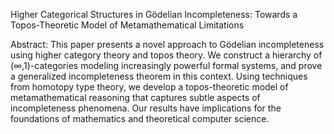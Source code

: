 Higher Categorical Structures in Gödelian Incompleteness: Towards a Topos-Theoretic Model of Metamathematical Limitations

Abstract: This paper presents a novel approach to Gödelian incompleteness using higher category theory and topos theory. We construct a hierarchy of (∞,1)-categories modeling increasingly powerful formal systems, and prove a generalized incompleteness theorem in this context. Using techniques from homotopy type theory, we develop a topos-theoretic model of metamathematical reasoning that captures subtle aspects of incompleteness phenomena. Our results have implications for the foundations of mathematics and theoretical computer science.
